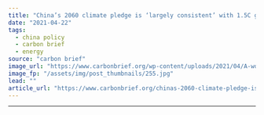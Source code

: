 ```yaml
---
title: "China’s 2060 climate pledge is ‘largely consistent’ with 1.5C goal, study finds"
date: "2021-04-22"
tags: 
  - china policy
  - carbon brief
  - energy
source: "carbon brief"
image_url: "https://www.carbonbrief.org/wp-content/uploads/2021/04/A-worker-inspects-solar-panels-at-a-solar-farm-in-Dunhuang-583x372.jpg"
image_fp: "/assets/img/post_thumbnails/255.jpg"
lead: ""
article_url: "https://www.carbonbrief.org/chinas-2060-climate-pledge-is-largely-consistent-with-1-5c-goal-study-finds"
---
```


---
